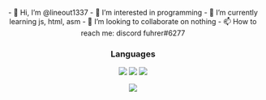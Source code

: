<p align="center">
  - 👋 Hi, I’m @lineout1337
  - 👀 I’m interested in programming 
  - 🌱 I’m currently learning js, html, asm
  - 💞️ I’m looking to collaborate on nothing
  - 📫 How to reach me: discord fuhrer#6277 
</p>

<h3 align="center">Languages</h1>
<p align="center">
  <img src="https://img.shields.io/badge/-C++-090909?style=for-the-badge&logo=C%2b%2b&logoColor=6296CC">
  <img src="https://img.shields.io/badge/-C%23-090909?style=for-the-badge&logo=C%20Sharp&logoColor=239120">
  <img src="https://img.shields.io/badge/-Python-090909?style=for-the-badge&logo=python&logoColor=3776AB">
</p>

<p align="center">
  <img src="https://github-readme-stats.vercel.app/api?username=lineout1337&theme=bear&show_icons=true&hide_border=true&count_private=true&locale=ru">
</p>
